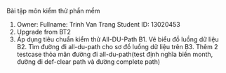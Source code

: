 Bài tập môn kiểm thử phần mềm
1. Owner: Fullname: Trinh Van Trang
          Student ID: 13020453
2. Upgrade from BT2
3. Áp dụng tiêu chuẩn kiểm thử All-DU-Path
   B1. Vẽ biểu đồ luồng dữ liệu 
   B2. Tìm đường đi all-du-path cho sơ đồ luồng dữ liệu trên
   B3. Thêm 2 testcase thỏa mãn đường đi all-du-path(test định nghĩa biến month, đường đi def-clear path và đường complete path)
     
